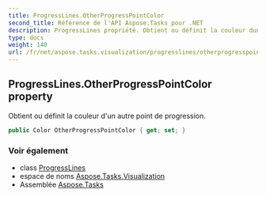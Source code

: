 ```yaml
---
title: ProgressLines.OtherProgressPointColor
second_title: Référence de l'API Aspose.Tasks pour .NET
description: ProgressLines propriété. Obtient ou définit la couleur dun autre point de progression.
type: docs
weight: 140
url: /fr/net/aspose.tasks.visualization/progresslines/otherprogresspointcolor/
---
```

## ProgressLines.OtherProgressPointColor property

Obtient ou définit la couleur d'un autre point de progression.

```csharp
public Color OtherProgressPointColor { get; set; }
```

### Voir également

* class [ProgressLines](../)
* espace de noms [Aspose.Tasks.Visualization](../../progresslines/)
* Assemblée [Aspose.Tasks](../../../)


